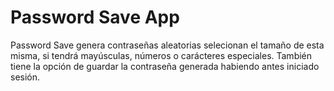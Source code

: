 # Password Save App
Password Save genera contraseñas aleatorias selecionan el tamaño de esta misma, si tendrá mayúsculas, números o carácteres especiales.
También tiene la opción de guardar la contraseña generada habiendo antes iniciado sesión.
